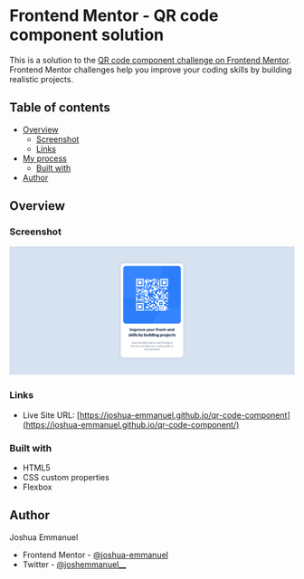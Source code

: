 # Frontend Mentor - QR code component solution

This is a solution to the [QR code component challenge on Frontend Mentor](https://www.frontendmentor.io/challenges/qr-code-component-iux_sIO_H). Frontend Mentor challenges help you improve your coding skills by building realistic projects. 

## Table of contents

- [Overview](#overview)
  - [Screenshot](#screenshot)
  - [Links](#links)
- [My process](#my-process)
  - [Built with](#built-with)
- [Author](#author)


## Overview

### Screenshot

![](design/Screenshot%202022-08-25%20at%2016-17-04%20QR%20code%20component.png)

### Links

- Live Site URL: [https://joshua-emmanuel.github.io/qr-code-component](https://joshua-emmanuel.github.io/qr-code-component/)

### Built with

- HTML5
- CSS custom properties
- Flexbox

## Author

Joshua Emmanuel
- Frontend Mentor - [@joshua-emmanuel](https://www.frontendmentor.io/profile/joshua-emmanuel)
- Twitter - [@joshemmanuel__](https://www.twitter.com/joshemmanuel__)
